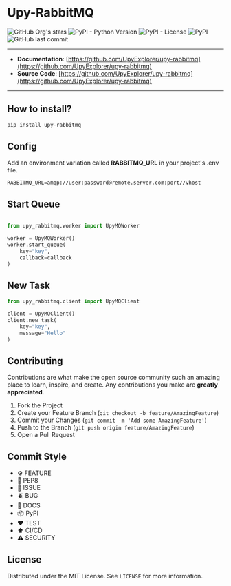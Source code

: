 # Upy-RabbitMQ

![GitHub Org's stars](https://img.shields.io/github/stars/UpyExplorer?label=LinuxProfile&style=flat-square)
![PyPI - Python Version](https://img.shields.io/pypi/pyversions/upy-rabbitmq)
![PyPI - License](https://img.shields.io/pypi/l/upy-rabbitmq)
![PyPI](https://img.shields.io/pypi/v/upy-rabbitmq)
![GitHub last commit](https://img.shields.io/github/last-commit/UpyExplorer/upy-rabbitmq)

---

- **Documentation**: [https://github.com/UpyExplorer/upy-rabbitmq](https://github.com/UpyExplorer/upy-rabbitmq)
- **Source Code**: [https://github.com/UpyExplorer/upy-rabbitmq](https://github.com/UpyExplorer/upy-rabbitmq)

---

## How to install?

```python
pip install upy-rabbitmq
```

## Config

Add an environment variation called **RABBITMQ_URL** in your project's .env file.

```
RABBITMQ_URL=amqp://user:password@remote.server.com:port//vhost
```

## Start Queue
```python

from upy_rabbitmq.worker import UpyMQWorker

worker = UpyMQWorker()
worker.start_queue(
    key="key",
    callback=callback
)
```

## New Task

```python
from upy_rabbitmq.client import UpyMQClient

client = UpyMQClient()
client.new_task(
    key="key",
    message="Hello"
)
```

## Contributing

Contributions are what make the open source community such an amazing place to learn, inspire, and create. Any contributions you make are **greatly appreciated**.

1. Fork the Project
2. Create your Feature Branch (`git checkout -b feature/AmazingFeature`)
3. Commit your Changes (`git commit -m 'Add some AmazingFeature'`)
4. Push to the Branch (`git push origin feature/AmazingFeature`)
5. Open a Pull Request

## Commit Style

- ⚙️ FEATURE
- 📝 PEP8
- 📌 ISSUE
- 🪲 BUG
- 📘 DOCS
- 📦 PyPI
- ❤️️ TEST
- ⬆️ CI/CD
- ⚠️ SECURITY

## License

Distributed under the MIT License. See `LICENSE` for more information.
